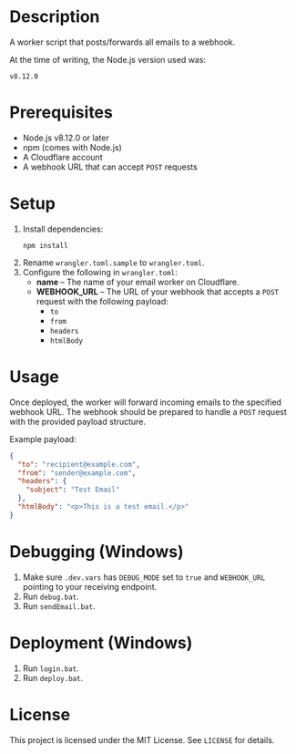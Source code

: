 # Description

A worker script that posts/forwards all emails to a webhook.

At the time of writing, the Node.js version used was:

```
v8.12.0
```

# Prerequisites

- Node.js v8.12.0 or later
- npm (comes with Node.js)
- A Cloudflare account
- A webhook URL that can accept `POST` requests

# Setup

1. Install dependencies:
   ```
   npm install
   ```
2. Rename `wrangler.toml.sample` to `wrangler.toml`.
3. Configure the following in `wrangler.toml`:
   - **name** – The name of your email worker on Cloudflare.
   - **WEBHOOK_URL** – The URL of your webhook that accepts a `POST` request with the following payload:
     - `to`
     - `from`
     - `headers`
     - `htmlBody`

# Usage

Once deployed, the worker will forward incoming emails to the specified webhook URL. The webhook should be prepared to handle a `POST` request with the provided payload structure.

Example payload:

```json
{
  "to": "recipient@example.com",
  "from": "sender@example.com",
  "headers": {
    "subject": "Test Email"
  },
  "htmlBody": "<p>This is a test email.</p>"
}
```

# Debugging (Windows)
1. Make sure `.dev.vars` has `DEBUG_MODE` set to `true` and `WEBHOOK_URL` pointing to your receiving endpoint.
1. Run `debug.bat`.
1. Run `sendEmail.bat`.

# Deployment (Windows)

1. Run `login.bat`.
2. Run `deploy.bat`.

# License

This project is licensed under the MIT License. See `LICENSE` for details.
